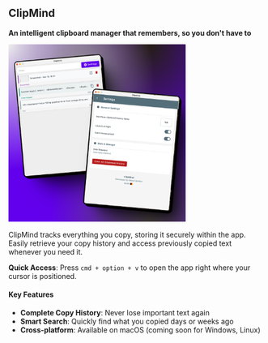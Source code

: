 ## ClipMind

**An intelligent clipboard manager that remembers, so you don't have to**

<img src="./clipmind-promo.png" alt="ClipMind Promo" width="350" height="auto">

ClipMind tracks everything you copy, storing it securely within the app. Easily retrieve your copy
history and access previously copied text whenever you need it.

**Quick Access**: Press `cmd + option + v` to open the app right where your cursor is positioned.

#### Key Features

- **Complete Copy History**: Never lose important text again
- **Smart Search**: Quickly find what you copied days or weeks ago
- **Cross-platform**: Available on macOS (coming soon for Windows, Linux)